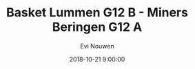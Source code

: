 ---
layout: album
title: Basket Lummen G12 B - Miners Beringen G12 A
description: Competitie wedstrijd tussen Basket Lummen G12 B en Miners Beringen G12 A.
date: 2018-10-21 9:00:00
cover: /albums/2018-10-21-Basket-Lummen-G12B-Miners-Beringen-G10A/thumbnails/IMG_20181021_103756.jpg
author: Evi Nouwen
archived: true
pagination: 
  enabled: true
  images: true
  imageLayout: image
  itemsPerPage: 64
---
